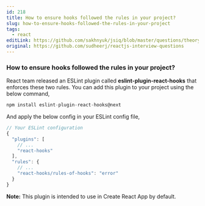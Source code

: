 ```yaml
---
id: 218
title: How to ensure hooks followed the rules in your project?
slug: how-to-ensure-hooks-followed-the-rules-in-your-project
tags:
  - react
editLink: https://github.com/sakhnyuk/jsiq/blob/master/questions/theory/react/218.md
original: https://github.com/sudheerj/reactjs-interview-questions
---
```


### How to ensure hooks followed the rules in your project?

React team released an ESLint plugin called **eslint-plugin-react-hooks** that enforces these two rules. You can add this plugin to your project using the below command,

```javascript
npm install eslint-plugin-react-hooks@next
```

And apply the below config in your ESLint config file,

```javascript
// Your ESLint configuration
{
  "plugins": [
    // ...
    "react-hooks"
  ],
  "rules": {
    // ...
    "react-hooks/rules-of-hooks": "error"
  }
}
```

**Note:** This plugin is intended to use in Create React App by default.